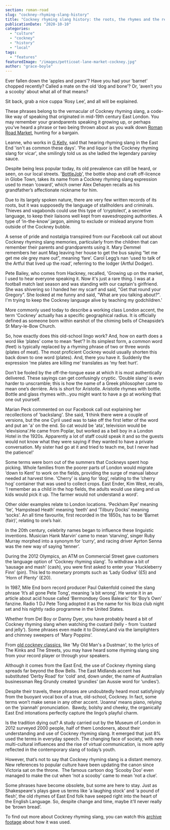 ```yaml
---
section: roman-road
slug: "cockney-rhyming-slang-history"
title: "Cockney rhyming slang history: the roots, the rhymes and the reasons"
publicationDate: "2020-10-10"
categories: 
  - "culture"
  - "cockney"
  - "history"
  - "local"
tags: 
  - "features"
featuredImage: "/images/petticoat-lane-market-cockney.jpg"
author: "grace-boyle"
---
```


Ever fallen down the ‘apples and pears’? Have you had your ‘barnet’ chopped recently? Called a mate on the old ‘dog and bone’? Or, ‘aven’t you a scooby’ about what all of that means?

Sit back, grab a nice cuppa ‘Rosy Lee’, and all will be explained. 

These phrases belong to the vernacular of Cockney rhyming slang, a code-like way of speaking that originated in mid-19th century East London. You may remember your grandparents speaking it growing up, or perhaps you’ve heard a phrase or two being thrown about as you walk down [Roman Road Market](https://romanroadlondon.com/roman-road-market-history/), hunting for a bargain.

Leanne, who works in [G Kelly](https://romanroadlondon.com/g-kelly-pie-mash-shop-working-class-food/), said that hearing rhyming slang in the East End 'isn't as common these days'. 'Pie and liquor is the Cockney rhyming slang for vicar', she smilingly told us as she ladled the legendary parsley sauce.  
  
Despite being less popular today, its old prevalence can still be heard, or seen, on our local streets. '[BottleJob](https://romanroadlondon.com/bottlejob-craft-off-licence-shop-opens-globe-road/)', the bottle shop and craft off-licence in Globe Town, takes its name from a Cockney rhyming slang expression used to mean ‘coward’, which owner Alex Dehayen recalls as his grandfather’s affectionate nickname for him. 

Due to its largely spoken nature, there are very few written records of its roots, but it was supposedly the language of stallholders and criminals. Thieves and vagabonds could use this type of ‘cryptolect’, a secretive language, to keep their liaisons well kept from eavesdropping authorities. A type of ‘in-the-know’ jargon, aiming to exclude or mislead anyone from outside of the Cockney bubble. 

A sense of pride and nostalgia transpired from our Facebook call out about Cockney rhyming slang memories, particularly from the children that can remember their parents and grandparents using it. Mary Demmel remembers her aunt Mag leaving her house to get the bus saying “let me get me ole grey mare out”, meaning ‘fare’. Carol Legg’s nan ‘used to talk of the Artful that lived up the road’, referring to the lodger (Artful Dodger). 

Pete Bailey, who comes from Hackney, recalled, 'Growing up on the market, I used to hear everyone speaking it. Now it's just a rare thing. I was at a football match last season and was standing with our captain's girlfriend. She was shivering so I handed her my scarf and said, "Get that round your Gregory". She looked at me funny and said, "What are you talking about?". I'm trying to keep the Cockney language alive by teaching my godchildren.'

More commonly used today to describe a working class London accent, the term ‘Cockney’ actually has a specific geographical radius. It is officially defined as someone born within earshot of the chiming bells of Cheapside’s St Mary-le-Bow Church.

So, how exactly does this old-school lingo work? And, how on earth does a word like ‘plates’ come to mean ‘feet’? In its simplest form, a common word (feet) is typically replaced by a rhyming phrase of two or three words (plates of meat). The most proficient Cockney would usually shorten this back down to one word (plates). And, there you have it. Suddenly the expression ‘me plates are killing me’ translates as ‘my feet hurt’.  
  
Don’t be fooled by the off-the-tongue ease at which it is most authentically delivered. These sayings can get confusingly cryptic. ‘Double slang’ is even harder to unscramble; this is how the name of a Greek philosopher came to mean one’s derrière. Aris is short for Aristotle. Aristotle rhymes with bottle. Bottle and glass rhymes with…you might want to have a go at working that one out yourself.

Marian Peck commented on our Facebook call out explaining her recollections of 'backslang'. She said, '**I** think there were a couple of versions, but the one Cyril used was to take off the first letter of the word and put an 'a' on the end. So cat would be 'ata', television would be 'elevisiona'.He came from Poplar, but worked as a bell boy in a London Hotel in the 1920s. Apparently a lot of staff could speak it and so the guests would not know what they were saying if they wanted to have a private conversation. My sister had go at it and tried to teach me, but I never had the patience!'

Some terms were born out of the summers that Cockneys spent hop picking. Whole families from the poorer parts of London would migrate ‘down to Kent’ to work on the fields, providing the surge of manual labour needed at harvest time. 'Cherry’ is slang for ‘dog’, relating to the ‘cherry hog’ container that was used to collect crops. East Ender, Kim West, recalls, ‘I remember as a child in the hop fields, the adults would use slang and us kids would pick it up. The farmer would not understand a word’. 

Other older examples relate to London locations. ‘Peckham Rye’ meaning ‘tie’, ‘Hampstead Heath’ meaning ‘teeth’ and ‘Tilbury Docks’ meaning ‘socks’. An all time favourite, first recorded in the 1850s, has to be ‘Barnet (fair)’, relating to one’s hair.  

In the 20th century, celebrity names began to influence these linguistic inventions. Musician Hank Marvin’ came to mean ‘starving’, singer Ruby Murray morphed into a synonym for ‘curry’, and racing driver Ayrton Senna was the new way of saying ‘tenner’. 

During the 2012 Olympics, an ATM on Commercial Street gave customers the language option of 'Cockney rhyming slang'. To withdraw a bit of ’sausage and mash’ (cash), you were first asked to enter your ‘Huckleberry Finn’ (pin). This led to monetary prompts such as ‘Lady Godiva’ (£5) and ‘Horn of Plenty’ (£20). 

In 1987, Mile End born record producer Paul Oakenfold coined the slang phrase ‘It’s all gone Pete Tong’, meaning ‘a bit wrong’. He wrote it in an article about acid house called ‘Bermondsey Goes Balearic’ for ‘Boy’s Own’ fanzine. Radio 1 DJ Pete Tong adopted it as the name for his Ibiza club night set and his nightly radio programme in the United States.   
  
Whether from Del Boy or Danny Dyer, you have probably heard a bit of Cockney rhyming slang when watching the custard (telly - from ‘custard and jelly’). Some phrases even made it to DisneyLand via the lamplighters and chimney sweepers of ‘Mary Poppins’.

From [old cockney classics](https://romanroadlondon.com/knees-up-mother-brown-song-history/), like 'My Old Man's a Dustman', to the lyrics of The Kinks and The Streets, you may have heard some rhyming slang sing from your record player or through your speakers.

Although it comes from the East End, the use of Cockney rhyming slang spreads far beyond the Bow Bells. The East Midlands accent has substituted ‘Derby Road’ for ‘cold’ and, down under, the name of Australian businessman Reg Grundy created ‘grundies’ (an Aussie word for ‘undies’). 

Despite their travels, these phrases are undoubtedly heard most satisfyingly from the buoyant vocal box of a true, old-school, Cockney. In fact, some terms won’t make sense in any other accent. ‘Joanna’ means piano, relying on the ‘piannah’ pronunciation.  Bawdy, bolshy and cheeky, the organically East End intonations perfectly capture the lingo’s playful charm. 

Is the tradition dying out? A study carried out by the Museum of London in 2012 surveyed 2000 people, half of them Londoners, about their understanding and use of Cockney rhyming slang. It emerged that just 8% used the terms in everyday speech. The changing face of society, with new multi-cultural influences and the rise of virtual communication, is more aptly reflected in the contemporary slang of today’s youth.

However, that’s not to say that Cockney rhyming slang is a distant memory. New references to popular culture have been updating the canon since Victoria sat on the throne.  The famous cartoon dog ‘Scooby Doo’ even managed to make the cut when ‘not a scooby’ came to mean ‘not a clue’.

Some phrases have become obsolete, but some are here to stay. Just as Shakespeare's plays gave us terms like ‘a laughing stock’ and ‘a pound of flesh’, the old rhymes of East End folk have seeped right into the heart of the English Language. So, despite change and time, maybe it’ll never really be ‘brown bread’.  
  
To find out more about Cockney rhyming slang, you can watch this [archive footage](https://www.facebook.com/watch/?v=299871854075637) about how it was used.
